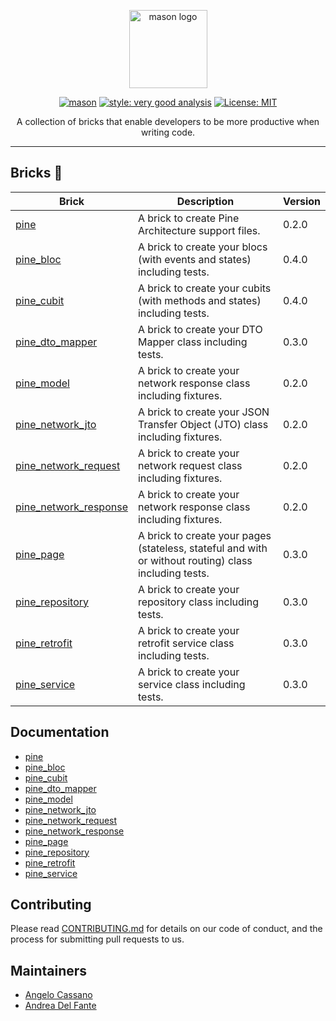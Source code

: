 <p align="center">
<img src="https://raw.githubusercontent.com/felangel/mason/master/assets/mason_full.png" height="125" alt="mason logo" />
</p>

<p align="center">
<a href="https://github.com/felangel/mason/actions"><img src="https://github.com/felangel/mason/workflows/mason/badge.svg" alt="mason"></a>
<a href="https://pub.dev/packages/very_good_analysis"><img src="https://img.shields.io/badge/style-very_good_analysis-B22C89.svg" alt="style: very good analysis"></a>
<a href="https://opensource.org/licenses/MIT"><img src="https://img.shields.io/badge/license-MIT-purple.svg" alt="License: MIT"></a>
</p>

<p align="center">
A collection of bricks that enable developers to be more productive when writing code.
</p>

---

## Bricks 🧱

| Brick                                                                      | Description                                                                                          | Version |
|----------------------------------------------------------------------------|------------------------------------------------------------------------------------------------------|---------|
| [pine](https://brickhub.dev/bricks/pine)                                   | A brick to create Pine Architecture support files.                                                   | 0.2.0   |
| [pine_bloc](https://brickhub.dev/bricks/pine_bloc)                         | A brick to create your blocs (with events and states) including tests.                               | 0.4.0   |
| [pine_cubit](https://brickhub.dev/bricks/pine_cubit)                       | A brick to create your cubits (with methods and states) including tests.                             | 0.4.0   |
| [pine_dto_mapper](https://brickhub.dev/bricks/pine_dto_mapper)             | A brick to create your DTO Mapper class including tests.                                             | 0.3.0   |
| [pine_model](https://brickhub.dev/bricks/pine_model)                       | A brick to create your network response class including fixtures.                                    | 0.2.0   |
| [pine_network_jto](https://brickhub.dev/bricks/pine_network_jto)           | A brick to create your JSON Transfer Object (JTO) class including fixtures.                          | 0.2.0   |
| [pine_network_request](https://brickhub.dev/bricks/pine_network_request)   | A brick to create your network request class including fixtures.                                     | 0.2.0   |
| [pine_network_response](https://brickhub.dev/bricks/pine_network_response) | A brick to create your network response class including fixtures.                                    | 0.2.0   |
| [pine_page](https://brickhub.dev/bricks/pine_page)                         | A brick to create your pages (stateless, stateful and with or without routing) class including tests. | 0.3.0   |
| [pine_repository](https://brickhub.dev/bricks/pine_repository)             | A brick to create your repository class including tests.                                             | 0.3.0   |
| [pine_retrofit](https://brickhub.dev/bricks/pine_retrofit)                 | A brick to create your retrofit service class including tests.                                       | 0.3.0   |
| [pine_service](https://brickhub.dev/bricks/pine_service)                   | A brick to create your service class including tests.                                                | 0.3.0   |

## Documentation

- [pine](https://github.com/MyLittleSuite/pine_bricks/tree/master/pine)
- [pine_bloc](https://github.com/MyLittleSuite/pine_bricks/tree/master/pine_bloc)
- [pine_cubit](https://github.com/MyLittleSuite/pine_bricks/tree/master/pine_cubit)
- [pine_dto_mapper](https://github.com/MyLittleSuite/pine_bricks/tree/master/pine_dto_mapper)
- [pine_model](https://github.com/MyLittleSuite/pine_bricks/tree/master/pine_model)
- [pine_network_jto](https://github.com/MyLittleSuite/pine_bricks/tree/master/pine_network_jto)
- [pine_network_request](https://github.com/MyLittleSuite/pine_bricks/tree/master/pine_network_request)
- [pine_network_response](https://github.com/MyLittleSuite/pine_bricks/tree/master/pine_network_response)
- [pine_page](https://github.com/MyLittleSuite/pine_bricks/tree/master/pine_page)
- [pine_repository](https://github.com/MyLittleSuite/pine_bricks/tree/master/pine_repository)
- [pine_retrofit](https://github.com/MyLittleSuite/pine_bricks/tree/master/pine_retrofit)
- [pine_service](https://github.com/MyLittleSuite/pine_bricks/tree/master/pine_service)

## Contributing

Please read [CONTRIBUTING.md](https://github.com/MyLittleSuite/pine_bricks/tree/master/CONTRIBUTING.md) for details on
our code of conduct, and the process for submitting pull requests to us.

## Maintainers

- [Angelo Cassano](https://github.com/AngeloAvv)
- [Andrea Del Fante](https://github.com/andreadelfante)
